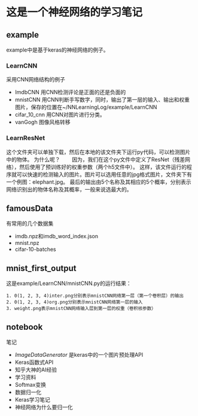 # 这是一个神经网络的学习笔记
## example
example中是基于keras的神经网络的例子。
### LearnCNN
采用CNN网络结构的例子

- ImdbCNN 用CNN检测评论是正面的还是负面的
- mnistCNN 用CNN判断手写数字，同时，输出了第一层的输入、输出和权重图片，保存的位置在~/NNLearningLog/example/LearnCNN
- cifar_10_cnn 用CNN对图片进行分类。
- vanGogh 图像风格转移
### LearnResNet
这个文件夹可以单独下载，然后在本地的该文件夹下运行py代码，可以检测图片中的物体。
为什么呢？
&emsp;&emsp;因为，我们在这个py文件中定义了ResNet（残差网络），然后使用了预训练好的权重参数（两个h5文件中）。
这样，该文件运行的程序就可以快速的检测输入的图片。图片可以选用任意的jpg格式图片，文件夹下有一个例图：elephant.jpg。
最后的输出由5个名称及其相应的5个概率，分别表示网络识别出的物体名称及其概率，一般来说选最大的。
## famousData
有常用的几个数据集

- imdb.npz和imdb_word_index.json
- mnist.npz
- cifar-10-batches
## mnist_first_output
这是example/LearnCNN/mnistCNN.py的运行结果：
	
	1. 0(1, 2, 3, 4)inter.png分别表示mnistCNN网络第一层（第一个卷积层）的输出
	2. 0(1, 2, 3, 4)org.png分别表示mnistCNN网络第一层的输入
	3. weight.png表示mnistCNN网络输入层到第一层的权重（卷积核参数）
## notebook
笔记
- *ImageDataGenerator* 是keras中的一个图片预处理API
- Keras函数式API
- 知乎大神的AI经验
- 学习资料
- Softmax变换
- 数据归一化
- Keras学习笔记
- 神经网络为什么要归一化
